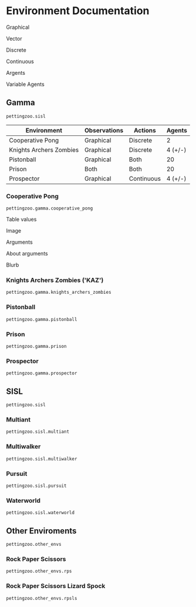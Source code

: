 # Environment Documentation

Graphical

Vector

Discrete

Continuous

Argents

Variable Agents

## Gamma

`pettingzoo.sisl`

| Environment             | Observations | Actions    | Agents |
|-------------------------|--------------|------------|--------|
| Cooperative Pong        | Graphical    | Discrete   |   2    |
| Knights Archers Zombies |  Graphical   | Discrete   | 4 (+/-)|
| Pistonball              | Graphical    |   Both     |   20   |
| Prison                  |     Both     |   Both     |   20   |
| Prospector              |    Graphical | Continuous | 4 (+/-)|


### Cooperative Pong

`pettingzoo.gamma.cooperative_pong`

Table values

Image

Arguments

About arguments

Blurb

### Knights Archers Zombies ('KAZ')

`pettingzoo.gamma.knights_archers_zombies`

### Pistonball

`pettingzoo.gamma.pistonball`

### Prison

`pettingzoo.gamma.prison`

### Prospector

`pettingzoo.gamma.prospector`


## SISL

`pettingzoo.sisl`

### Multiant

`pettingzoo.sisl.multiant`

### Multiwalker

`pettingzoo.sisl.multiwalker`

### Pursuit

`pettingzoo.sisl.pursuit`

### Waterworld

`pettingzoo.sisl.waterworld`


## Other Enviroments

`pettingzoo.other_envs`

### Rock Paper Scissors

`pettingzoo.other_envs.rps`

### Rock Paper Scissors Lizard Spock

`pettingzoo.other_envs.rpsls`